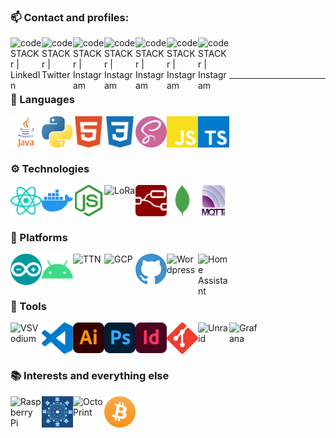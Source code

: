 <!--
Source:
https://raw.githubusercontent.com/codeSTACKr/codeSTACKr/master/README.md
https://www.youtube.com/watch?v=ECuqb5Tv9qI
https://www.youtube.com/watch?v=n6d4KHSKqGk
-->

<!--
Icons:
https://simpleicons.org/
-->

### 📫 Contact and profiles:

<!-- [<img align="left" alt="codeSTACKr.com" width="50px" src="https://raw.githubusercontent.com/iconic/open-iconic/master/svg/globe.svg" />][website] -->

[<img align="left" alt="codeSTACKr | LinkedIn" width="50px" src="https://cdn.jsdelivr.net/npm/simple-icons@v3/icons/linkedin.svg" />][linkedin]
[<img align="left" alt="codeSTACKr | Twitter" width="50px" src="https://cdn.jsdelivr.net/npm/simple-icons@v3/icons/twitter.svg" />][twitter]
[<img align="left" alt="codeSTACKr | Instagram" width="50px" src="https://cdn.jsdelivr.net/npm/simple-icons@v3/icons/instagram.svg" />][instagram]
[<img align="left" alt="codeSTACKr | Instagram" width="50px" src="https://cdn.jsdelivr.net/npm/simple-icons@v3/icons/messenger.svg" />][messenger]
[<img align="left" alt="codeSTACKr | Instagram" width="50px" src="https://cdn.jsdelivr.net/npm/simple-icons@v3/icons/googlescholar.svg" />][scholar]
[<img align="left" alt="codeSTACKr | Instagram" width="50px" src="https://cdn.jsdelivr.net/npm/simple-icons@v3/icons/academia.svg" />][academia]
[<img align="left" alt="codeSTACKr | Instagram" width="50px" src="https://cdn.jsdelivr.net/npm/simple-icons@v3/icons/researchgate.svg" />][researchgate]

<br/><br/><br/>

---

### 💬 Languages

<img align="left" alt="Java" width="50px" src="https://raw.githubusercontent.com/Mearman/Mearman/master/icons/java.svg" />
<img align="left" alt="Python" width="50px" src="https://raw.githubusercontent.com/Mearman/Mearman/master/icons/python.svg" />
<img align="left" alt="HTML5" width="50px" src="https://raw.githubusercontent.com/Mearman/Mearman/master/icons/html5.svg" />
<img align="left" alt="CSS3" width="50px" src="https://raw.githubusercontent.com/Mearman/Mearman/master/icons/css3.svg" />
<img align="left" alt="Sass" width="50px" src="https://raw.githubusercontent.com/Mearman/Mearman/master/icons/sass.svg" />
<img align="left" alt="JavaScript" width="50px" src="https://raw.githubusercontent.com/Mearman/Mearman/master/icons/javascript.svg" />
<img align="left" alt="TypeScript" width="50px" src="https://raw.githubusercontent.com/Mearman/Mearman/master/icons/typescript.svg" />

<br/><br/><br/>

### ⚙ Technologies

<img align="left" alt="React" width="50px" src="https://raw.githubusercontent.com/Mearman/Mearman/master/icons/react.svg" />
<img align="left" alt="Docker" width="50px" src="https://raw.githubusercontent.com/Mearman/Mearman/master/icons/docker.svg" />
<img align="left" alt="Node.js" width="50px" src="https://raw.githubusercontent.com/Mearman/Mearman/master/icons/node-dot-js.svg" />
<img align="left" alt="LoRa" width="50px" src="https://avatars0.githubusercontent.com/u/5756403?s=200&v=4" />
<img align="left" alt="Node-RED" width="50px" src="https://raw.githubusercontent.com/Mearman/Mearman/master/icons/node-red.svg" />
<img align="left" alt="MongoDB" width="50px" src="https://raw.githubusercontent.com/Mearman/Mearman/master/icons/mongodb.svg" />
<img align="left" alt="MQTT" width="50px" src="https://raw.githubusercontent.com/Mearman/Mearman/master/icons/mqtt.svg" />

<br/><br/><br/>

### 🧱 Platforms

<img align="left" alt="Arduino" width="50px" src="https://raw.githubusercontent.com/Mearman/Mearman/master/icons/arduino.svg" />
<img align="left" alt="Android" width="50px" src="https://raw.githubusercontent.com/Mearman/Mearman/master/icons/android.svg" />
<img align="left" alt="TTN" width="50px" src="https://avatars2.githubusercontent.com/u/13333576?s=200&v=4" />
<img align="left" alt="GCP" width="50px" src="https://avatars0.githubusercontent.com/u/2810941?s=200&v=4" />
<img align="left" alt="GitHub" width="50px" src="https://raw.githubusercontent.com/Mearman/Mearman/master/icons/github.svg" />
<img align="left" alt="Wordpress" width="50px" src="https://avatars2.githubusercontent.com/u/276006?s=200&v=4" />
<img align="left" alt="Home Assistant" width="50px" src="https://avatars3.githubusercontent.com/u/13844975?s=200&v=4" />

<br/><br/><br/>

### 🔧 Tools

<img align="left" alt="VSVodium" width="50px" src="https://avatars0.githubusercontent.com/u/40338071?s=200&v=4" />
<img align="left" alt="Visual Studio Code" width="50px" src="https://raw.githubusercontent.com/Mearman/Mearman/master/icons/visualstudiocode.svg" />
<img align="left" alt="Illustrator" width="50px" src="https://raw.githubusercontent.com/Mearman/Mearman/master/icons/adobeillustrator.svg" />
<img align="left" alt="Photoshop" width="50px" src="https://raw.githubusercontent.com/Mearman/Mearman/master/icons/adobephotoshop.svg" />
<img align="left" alt="InDesign" width="50px" src="https://raw.githubusercontent.com/Mearman/Mearman/master/icons/adobeindesign.svg" />
<img align="left" alt="Git" width="50px" src="https://raw.githubusercontent.com/Mearman/Mearman/master/icons/git.svg" />
<img align="left" alt="Unraid" width="50px" src="https://avatars1.githubusercontent.com/u/42099010?s=200&v=4" />
<img align="left" alt="Grafana" width="50px" src="https://avatars0.githubusercontent.com/u/7195757?s=200&v=4" />

<br/><br/><br/>

### 📚 Interests and everything else

<img align="left" alt="Raspberry Pi" width="50px" src="https://avatars2.githubusercontent.com/u/1294177?s=200&v=4" />
<img align="left" alt="Blockchain" width="50px" src="https://raw.githubusercontent.com/github/explore/66e4a32f59558ad7852fca3eee52b5838a5b3cc8/topics/blockchain/blockchain.png" />
<img align="left" alt="OctoPrint" width="50px" src="https://avatars3.githubusercontent.com/u/5982294?s=200&v=4" />
<img align="left" alt="Bitcoin" width="50px" src="https://raw.githubusercontent.com/github/explore/80688e429a7d4ef2fca1e82350fe8e3517d3494d/topics/bitcoin/bitcoin.png" />

<br/><br/><br/>

[website]: https://mearman.uk/
[twitter]: https://twitter.com/MearWolf
[instagram]: https://www.instagram.com/j_mearman
[linkedin]: https://www.linkedin.com/in/josephmearman/
[messenger]: https://www.messenger.com/t/joe.mearman
[scholar]: https://scholar.google.com/citations?user=gVj8N7MAAAAJ&hl=en
[academia]: https://bangor.academia.edu/JosephWMearman
[researchgate]: https://www.researchgate.net/profile/Joseph_Mearman

<!--
**Mearman/Mearman** is a ✨ _special_ ✨ repository because its `README.md` (this file) appears on your GitHub profile.

Here are some ideas to get you started:

- 🔭 I’m currently working on ...
- 🌱 I’m currently learning ...
- 👯 I’m looking to collaborate on ...
- 🤔 I’m looking for help with ...
- 💬 Ask me about ...
- 📫 How to reach me: ...
- 😄 Pronouns: ...
- ⚡ Fun fact: ...
-->
